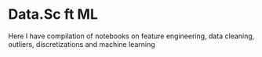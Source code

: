 # Data.Sc ft ML
Here I have compilation of notebooks on feature engineering, data cleaning, outliers, discretizations and machine learning
